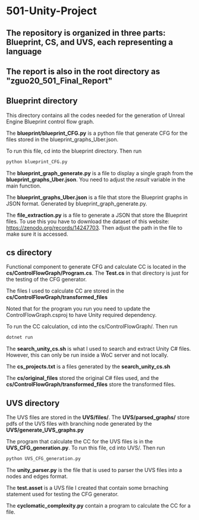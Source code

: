 # 501-Unity-Project

## The repository is organized in three parts: Blueprint, CS, and UVS, each representing a language

## The report is also in the root directory as "zguo20_501_Final_Report"

## Blueprint directory
This directory contains all the codes needed for the generation of Unreal Engine Blueprint control flow graph.


The **blueprint/blueprint_CFG.py** is a python file that generate CFG for the files stored in the blueprint_graphs_Uber.json.

To run this file, cd into the blueprint directory. Then run 
```bash
python blueprint_CFG.py
```

The **blueprint_graph_generate.py** is a file to display a single graph from the **blueprint_graphs_Uber.json**. You need to adjust the *result* variable in the main function.

The **blueprint_graphs_Uber.json** is a file that store the Blueprint graphs in JSON format. Generated by blueprint_graph_generate.py.

The **file_extraction.py** is a file to generate a JSON that store the Blueprint files. To use this you have to download the dataset of this website: https://zenodo.org/records/14247703. Then adjust the path in the file to make sure it is accessed.


## cs directory
Functional component to generate CFG and calculate CC is located in the **cs/ControlFlowGraph/Program.cs**. The **Test.cs** in that directory is just for the testing of the CFG generator. 

The files I used  to calculate CC are stored in the **cs/ControlFlowGraph/transformed_files**

Noted that for the program you run you need to update the ControlFlowGraph.csproj to have Unity required dependency.

To run the CC calculation, cd into the cs/ControlFlowGraph/. Then run
```bash
dotnet run
```

The **search_unity_cs.sh** is what I used to search and extract Unity C# files. However, this can only be run inside a WoC server and not locally.

The **cs_projects.txt** is a files generated by the **search_unity_cs.sh**

The **cs/original_files** stored the original C# files used, and the **cs/ControlFlowGraph/transformed_files** store the transformed files.

## UVS directory
The UVS files are stored in the **UVS/files/**. The **UVS/parsed_graphs/** store pdfs of the UVS files with branching node generated by the **UVS/generate_UVS_graphs.py**

The program that calculate the CC for the UVS files is in the **UVS_CFG_generation.py**. To run this file, cd into UVS/. Then run 
```bash
python UVS_CFG_generation.py
```

The **unity_parser.py** is the file that is used to parser the UVS files into a nodes and edges format. 

The **test.asset** is a UVS file I created that contain some brnaching statement used for testing the CFG generator. 

The **cyclomatic_complexity.py** contain a program to calculate the CC for a file. 
